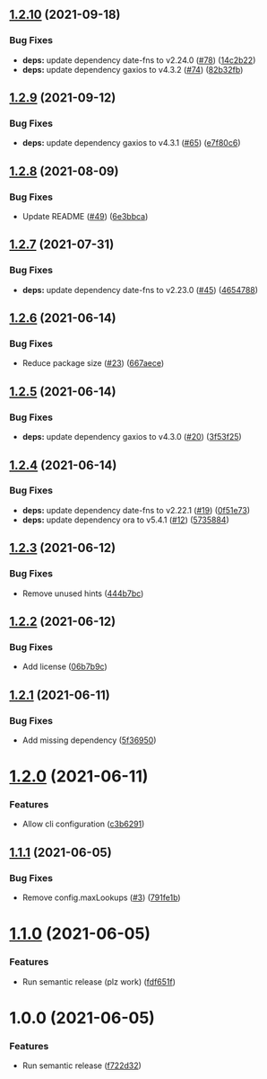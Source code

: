 ## [1.2.10](https://github.com/lachiejames/code-review-leaderboard/compare/v1.2.9...v1.2.10) (2021-09-18)


### Bug Fixes

* **deps:** update dependency date-fns to v2.24.0 ([#78](https://github.com/lachiejames/code-review-leaderboard/issues/78)) ([14c2b22](https://github.com/lachiejames/code-review-leaderboard/commit/14c2b220210b9e0caaba6953b622b568739c2d88))
* **deps:** update dependency gaxios to v4.3.2 ([#74](https://github.com/lachiejames/code-review-leaderboard/issues/74)) ([82b32fb](https://github.com/lachiejames/code-review-leaderboard/commit/82b32fb1f650c2edba6974dcf10bdea9039f20df))

## [1.2.9](https://github.com/lachiejames/code-review-leaderboard/compare/v1.2.8...v1.2.9) (2021-09-12)


### Bug Fixes

* **deps:** update dependency gaxios to v4.3.1 ([#65](https://github.com/lachiejames/code-review-leaderboard/issues/65)) ([e7f80c6](https://github.com/lachiejames/code-review-leaderboard/commit/e7f80c65c7c760953fabca0174bd4baa9aa2fda6))

## [1.2.8](https://github.com/lachiejames/code-review-leaderboard/compare/v1.2.7...v1.2.8) (2021-08-09)


### Bug Fixes

* Update README ([#49](https://github.com/lachiejames/code-review-leaderboard/issues/49)) ([6e3bbca](https://github.com/lachiejames/code-review-leaderboard/commit/6e3bbca3da66c45cab30ffbd61e0157c61aaa2f3))

## [1.2.7](https://github.com/lachiejames/code-review-leaderboard/compare/v1.2.6...v1.2.7) (2021-07-31)


### Bug Fixes

* **deps:** update dependency date-fns to v2.23.0 ([#45](https://github.com/lachiejames/code-review-leaderboard/issues/45)) ([4654788](https://github.com/lachiejames/code-review-leaderboard/commit/465478883ee5ce584fd77caae75b8555f427b309))

## [1.2.6](https://github.com/lachiejames/code-review-leaderboard/compare/v1.2.5...v1.2.6) (2021-06-14)


### Bug Fixes

* Reduce package size ([#23](https://github.com/lachiejames/code-review-leaderboard/issues/23)) ([667aece](https://github.com/lachiejames/code-review-leaderboard/commit/667aece2c0618718176640b07a2d2a5bf27e8260))

## [1.2.5](https://github.com/lachiejames/code-review-leaderboard/compare/v1.2.4...v1.2.5) (2021-06-14)


### Bug Fixes

* **deps:** update dependency gaxios to v4.3.0 ([#20](https://github.com/lachiejames/code-review-leaderboard/issues/20)) ([3f53f25](https://github.com/lachiejames/code-review-leaderboard/commit/3f53f25fe72a02e2f95ac6b2cffb8ec06143ec77))

## [1.2.4](https://github.com/lachiejames/code-review-leaderboard/compare/v1.2.3...v1.2.4) (2021-06-14)


### Bug Fixes

* **deps:** update dependency date-fns to v2.22.1 ([#19](https://github.com/lachiejames/code-review-leaderboard/issues/19)) ([0f51e73](https://github.com/lachiejames/code-review-leaderboard/commit/0f51e739d99c83cf41ce5d07adb6fd7efc8f9956))
* **deps:** update dependency ora to v5.4.1 ([#12](https://github.com/lachiejames/code-review-leaderboard/issues/12)) ([5735884](https://github.com/lachiejames/code-review-leaderboard/commit/5735884f6e244eaeb9c916484a1d9db4f82a7af6))

## [1.2.3](https://github.com/lachiejames/code-review-leaderboard/compare/v1.2.2...v1.2.3) (2021-06-12)


### Bug Fixes

* Remove unused hints ([444b7bc](https://github.com/lachiejames/code-review-leaderboard/commit/444b7bccd379969efdada54b5efa7597bed726b1))

## [1.2.2](https://github.com/lachiejames/code-review-leaderboard/compare/v1.2.1...v1.2.2) (2021-06-12)


### Bug Fixes

* Add license ([06b7b9c](https://github.com/lachiejames/code-review-leaderboard/commit/06b7b9cd993dded863526049f90571ce33e11173))

## [1.2.1](https://github.com/lachiejames/code-review-leaderboard/compare/v1.2.0...v1.2.1) (2021-06-11)


### Bug Fixes

* Add missing dependency ([5f36950](https://github.com/lachiejames/code-review-leaderboard/commit/5f36950e225013c5c6097fa3a7e0c12567bc13e4))

# [1.2.0](https://github.com/lachiejames/code-review-leaderboard/compare/v1.1.1...v1.2.0) (2021-06-11)


### Features

* Allow cli configuration ([c3b6291](https://github.com/lachiejames/code-review-leaderboard/commit/c3b6291f64eee33c83abd16702737882f893ce8e))

## [1.1.1](https://github.com/lachiejames/code-review-leaderboard/compare/v1.1.0...v1.1.1) (2021-06-05)


### Bug Fixes

* Remove config.maxLookups ([#3](https://github.com/lachiejames/code-review-leaderboard/issues/3)) ([791fe1b](https://github.com/lachiejames/code-review-leaderboard/commit/791fe1bacb7256908cf80eb4eb9c06e5d7b044ac))

# [1.1.0](https://github.com/lachiejames/code-review-leaderboard/compare/v1.0.0...v1.1.0) (2021-06-05)


### Features

* Run semantic release (plz work) ([fdf651f](https://github.com/lachiejames/code-review-leaderboard/commit/fdf651f0543184d59478a2aa8410a66f684b02b6))

# 1.0.0 (2021-06-05)


### Features

* Run semantic release ([f722d32](https://github.com/lachiejames/code-review-leaderboard/commit/f722d3269853f24338deb8fb997aec350acbc738))
